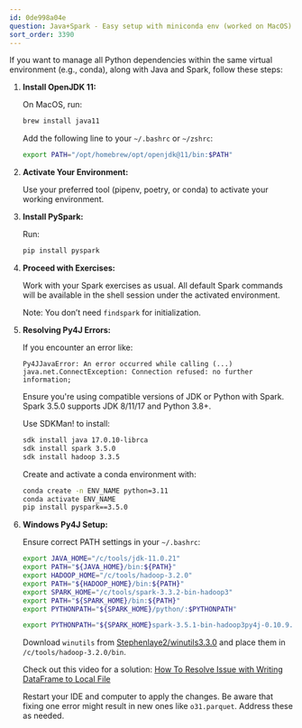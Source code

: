 ```yaml
---
id: 0de998a04e
question: Java+Spark - Easy setup with miniconda env (worked on MacOS)
sort_order: 3390
---
```


If you want to manage all Python dependencies within the same virtual environment (e.g., conda), along with Java and Spark, follow these steps:

1. **Install OpenJDK 11:**
   
   On MacOS, run:
   
   ```bash
   brew install java11
   ```

   Add the following line to your `~/.bashrc` or `~/zshrc`:
   
   ```bash
   export PATH="/opt/homebrew/opt/openjdk@11/bin:$PATH"
   ```

2. **Activate Your Environment:**

   Use your preferred tool (pipenv, poetry, or conda) to activate your working environment.

3. **Install PySpark:**

   Run:
   
   ```bash
   pip install pyspark
   ```

4. **Proceed with Exercises:**

   Work with your Spark exercises as usual. All default Spark commands will be available in the shell session under the activated environment.

   Note: You don’t need `findspark` for initialization.

5. **Resolving Py4J Errors:**

   If you encounter an error like:
   
   ```plaintext
   Py4JJavaError: An error occurred while calling (...)  java.net.ConnectException: Connection refused: no further information;
   ```

   Ensure you're using compatible versions of JDK or Python with Spark. Spark 3.5.0 supports JDK 8/11/17 and Python 3.8+.

   Use SDKMan! to install:
   
   ```bash
   sdk install java 17.0.10-librca
   sdk install spark 3.5.0
   sdk install hadoop 3.3.5
   ```

   Create and activate a conda environment with:

   ```bash
   conda create -n ENV_NAME python=3.11
   conda activate ENV_NAME
   pip install pyspark==3.5.0
   ```

6. **Windows Py4J Setup:**

   Ensure correct PATH settings in your `~/.bashrc`:

   ```bash
   export JAVA_HOME="/c/tools/jdk-11.0.21"
   export PATH="${JAVA_HOME}/bin:${PATH}"
   export HADOOP_HOME="/c/tools/hadoop-3.2.0"
   export PATH="${HADOOP_HOME}/bin:${PATH}"
   export SPARK_HOME="/c/tools/spark-3.3.2-bin-hadoop3"
   export PATH="${SPARK_HOME}/bin:${PATH}"
   export PYTHONPATH="${SPARK_HOME}/python/:$PYTHONPATH"
   
   export PYTHONPATH="${SPARK_HOME}spark-3.5.1-bin-hadoop3py4j-0.10.9.5-src.zip:$PYTHONPATH"
   ```

   Download `winutils` from [Stephenlaye2/winutils3.3.0](https://github.com/Stephenlaye2/winutils3.3.0) and place them in `/c/tools/hadoop-3.2.0/bin`.

   Check out this video for a solution: [How To Resolve Issue with Writing DataFrame to Local File](https://www.youtube.com/watch?v=yFem0Pu0gC8)

   Restart your IDE and computer to apply the changes. Be aware that fixing one error might result in new ones like `o31.parquet`. Address these as needed.